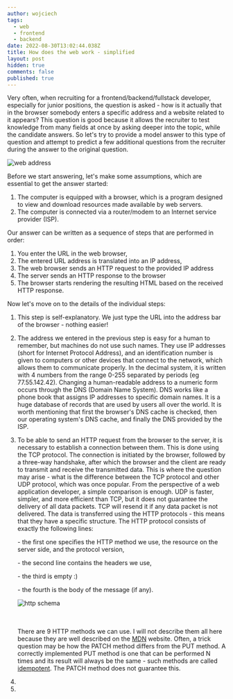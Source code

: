 ```yaml
---
author: wojciech
tags:
  - web
  - frontend
  - backend
date: 2022-08-30T13:02:44.038Z
title: How does the web work - simplified
layout: post
hidden: true
comments: false
published: true
---
```

Very often, when recruiting for a frontend/backend/fullstack developer, especially for junior positions, the question is asked - how is it actually that in the browser somebody enters a specific address and a website related to it appears? This question is good because it allows the recruiter to test knowledge from many fields at once by asking deeper into the topic, while the candidate answers. So let's try to provide a model answer to this type of question and attempt to predict a few additional questions from the recruiter during the answer to the original question.

<img src="/images/internet.webp" alt="web address" class="image" />

Before we start answering, let's make some assumptions, which are essential to get the answer started:

1. The computer is equipped with a browser, which is a program designed to view and download resources made available by web servers.
2. The computer is connected via a router/modem to an Internet service provider (ISP).

Our answer can be written as a sequence of steps that are performed in order:

1. You enter the URL in the web browser,
2. The entered URL address is translated into an IP address,
3. The web browser sends an HTTP request to the provided IP address
4. The server sends an HTTP response to the browser
5. The browser starts rendering the resulting HTML based on the received HTTP response.

Now let's move on to the details of the individual steps:

1. This step is self-explanatory. We just type the URL into the address bar of the browser - nothing easier!
2. The address we entered in the previous step is easy for a human to remember, but machines do not use such names. They use IP addresses (short for Internet Protocol Address), and an identification number is given to computers or other devices that connect to the network, which allows them to communicate properly. In the decimal system, it is written with 4 numbers from the range 0-255 separated by periods (eg 77.55.142.42). Changing a human-readable address to a numeric form occurs through the DNS (Domain Name System). DNS works like a phone book that assigns IP addresses to specific domain names. It is a huge database of records that are used by users all over the world. It is worth mentioning that first the browser's DNS cache is checked, then our operating system's DNS cache, and finally the DNS provided by the ISP.
3. To be able to send an HTTP request from the browser to the server, it is necessary to establish a connection between them. This is done using the TCP protocol. The connection is initiated by the browser, followed by a three-way handshake, after which the browser and the client are ready to transmit and receive the transmitted data. This is where the question may arise - what is the difference between the TCP protocol and other UDP protocol, which was once popular. From the perspective of a web application developer, a simple comparison is enough. UDP is faster, simpler, and more efficient than TCP, but it does not guarantee the delivery of all data packets. TCP will resend it if any data packet is not delivered. The data is transferred using the HTTP protocols - this means that they have a specific structure. The HTTP protocol consists of exactly the following lines:

   \- the first one specifies the HTTP method we use, the resource on the server side, and the protocol version,

   \- the second line contains the headers we use,

   \- the third is empty :)

   \- the fourth is the body of the message (if any).

   <img src="/images/http-req-res.png" alt="http schema" class="image" />

   \
   \
   There are 9 HTTP methods we can use. I will not describe them all here because they are well described on the [MDN](https://developer.mozilla.org/en-US/docs/Web/HTTP/Methods) website. Often, a trick question may be how the PATCH method differs from the PUT method. A correctly implemented PUT method is one that can be performed N times and its result will always be the same - such methods are called [idempotent](https://developer.mozilla.org/en-US/docs/Glossary/Idempotent). The PATCH method does not guarantee this. 
4.
5.